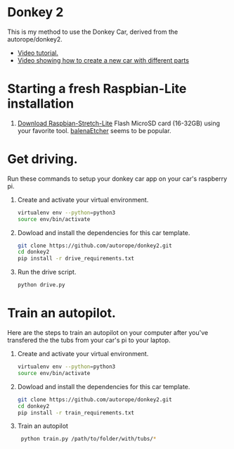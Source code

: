 # Donkey 2

This is my method to use the Donkey Car, derived from the autorope/donkey2. 

* [Video tutorial.](https://www.youtube.com/watch?v=NGTbzfx7aL4&feature=youtu.be)
* [Video showing how to create a new car with different parts](https://www.youtube.com/watch?v=xqASPxPpkw0&t=91s)

# Starting a fresh Raspbian-Lite installation

1. [Download Raspbian-Stretch-Lite](https://www.raspberrypi.org/downloads/raspbian/)
   Flash MicroSD card (16-32GB) using your favorite tool.  [balenaEtcher](https://www.balena.io/etcher/) seems to be popular.
# Get driving.

Run these commands to setup your donkey car app on your car's raspberry pi.

1. Create and activate your virtual environment.
   ```bash
   virtualenv env --python=python3
   source env/bin/activate
   ```

2. Dowload and install the dependencies for this car template.
   ```bash
   git clone https://github.com/autorope/donkey2.git
   cd donkey2
   pip install -r drive_requirements.txt
   ```
   
3. Run the drive script.
   ```bash 
   python drive.py
   ```


# Train an autopilot.

Here are the steps to train an autopilot on your computer after you've transfered the
the tubs from your car's pi to your laptop. 


1. Create and activate your virtual environment.
   ```bash
   virtualenv env --python=python3
   source env/bin/activate
   ```

2. Dowload and install the dependencies for this car template.
   ```bash
   git clone https://github.com/autorope/donkey2.git
   cd donkey2
   pip install -r train_requirements.txt
   ```

3. Train an autopilot
   ```bash
    python train.py /path/to/folder/with/tubs/*
    ```
